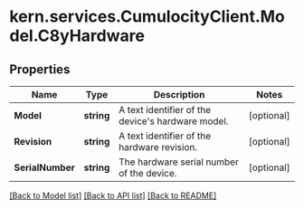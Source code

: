 
# kern.services.CumulocityClient.Model.C8yHardware

## Properties

Name | Type | Description | Notes
------------ | ------------- | ------------- | -------------
**Model** | **string** | A text identifier of the device&#39;s hardware model. | [optional] 
**Revision** | **string** | A text identifier of the hardware revision. | [optional] 
**SerialNumber** | **string** | The hardware serial number of the device. | [optional] 

[[Back to Model list]](../README.md#documentation-for-models)
[[Back to API list]](../README.md#documentation-for-api-endpoints)
[[Back to README]](../README.md)

